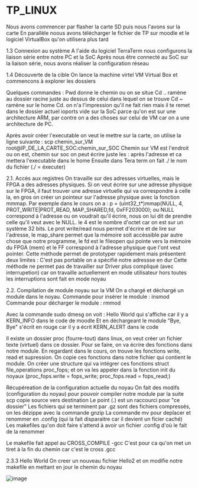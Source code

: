 # TP_LINUX

Nous avons commencer par flasher la carte SD puis nous l'avons sur la carte
En parallèle noous avons télécharger le fichier de TP sur moodle et le logiciel VirtualBox qu'on utilisera plus tard

1.3 Connexion au système
A l'aide du logiciel TerraTerm nous configurons la liaison série entre notre PC et la SoC
Après nous être connecté au SoC sur la liaison série, nous avons réaliser la configuration réseau

1.4 Découverte de la cible
On lance la machine virtel VM Virtual Box et commencons à explorer les dossiers

Quelques commandes :
Pwd donne le chemin ou on se situe 
Cd .. ramène au dossier racine juste au dessus de celui dans lequel on se trouve 
Cd ~ ramène sur le home 
Cd. on n'a l'impression qu'il ne fait rien mais il te remet dans le dossier actuel
ioports vide sur la SoC parce qu'on est sur une architecture ARM, par contre on a des choses sur celui de VM car on a une architecture de PC.

Après avoir créer l'executable on veut le mettre sur la carte, on utilise la ligne suivante : scp chemin_sur_VM root@IP_DE_LA_CARTE_SOC:chemin_sur_SOC
Chemin sur VM est l'endroit ou on est, chemin sur soc on peut écrire juste les : après l'adresse et ca mettera l'executable dans le home
Ensuite dans Tera term on fait ./ le nom du fichier (./ = éxecuter)

2.1. Accès aux registres
On travaille sur des adresses virtuelles, mais le FPGA a des adresses physiques. Si on veut écrire sur une adresse physique sur le FPGA, il faut trouver une adresse virtuelle qui va correspondre à celle la, en gros on créer un pointeur sur l'adresse physique avec la fonction mmmap. Par exemple dans le cours on a : 
p = (uint32_t*)mmap(NULL, 4, PROT_WRITE|PROT_READ, MAP_SHARED,fd, 0xFF203000);      ou NULL correspond à l'adresse ou on voudrait qu'il écrire, nous on lui dit de prendre celle qu'il veut avec le NULL. le 4 est le nombre d'octet car on est sur un système 32 bits. Le prot write/read nous permet d'écrire et de lire sur l'adresse, le map_share permet que la mémoire soit accèssible par autre chose que notre programme, le fd est le fileopen qui pointe vers la mémoire du FPGA (mem) et le FF correspond à l'adresse physique que l'ont veut pointer. 
Cette méthode permet de prototyper rapidement mais présentent deux limites :
C'est pas portable on a spécifié notre adressse en dur
Cette méthode ne permet pas de travailler sur Driver plus compliqué (avec interrupetion) car on travaille actuellement en mode utilisateur hors toutes les interruptions sont fait en mode noyau

2.2. Compilation de module noyau sur la VM
On a chargé et déchargé un module dans le noyau. 
Commande pour insérer le module : insmod
Commande pour décharger le module : rmmod

Avec la commande sudo dmesg on voit : Hello World qui s'affiche car il y a KERN_INFO dans le code de moodle
Et en déchargeant le module "Bye, Bye" s'écrit en rouge car il y a écrit KERN_ALERT dans le code


Il existe un dossier proc (fourre-tout) dans linux, on veut créer un fichier texte (virtuel) dans ce dossier. Pour se faire, on va écrire des fonctions dans notre module. En regardant dans le cours, on trouve les fonctions write, read et supression. On copie ces fonctions dans notre fichier qui contient le module. On créer une structure qui va intégrer ces fonctions struct file_operations proc_fops; et on va les appeler dans la fonction init du noyaux (proc_fops.write = fops_write; proc_fops.read = fops_read;) 

Récupéreation de la configuration actuelle du noyau
On fait des modifs (configuration du noyau) pour pouvoir compiler notre module par la suite
scp copie source vers destination
Le point (.) est un raccourci pour "ce dossier"
Les fichiers qui se terminent par .gz sont des fichiers compressés, on les dézippe avec la commande gnzip
La commande mv pour deplacer et renommer en .config (qui la fait disparaitre car il devient un ficier caché)
Les makefiles qu'on doit faire s'attend à avoir un fichier .config d'où le fait de la renommer

Le makefile fait appel au CROSS_COMPILE -gcc
C'est pour ca qu'on met un tiret à la fin du chemin car c'est le cross .gcc

2.3.3 Hello World
On creer un nouveau fichier Hello2 et on modifie notre makefile en mettant en jour le chemin du noyau

![image](https://github.com/Kiitiih/TP_LINUX/assets/144770585/8c508a15-7136-4680-bc95-59329f370a3b)



